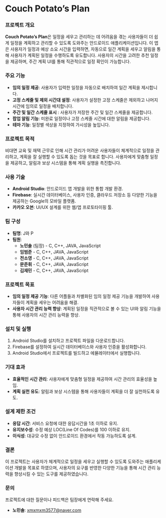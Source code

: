 # Couch Potato’s Plan

### 프로젝트 개요
**Couch Potato’s Plan**은 일정을 세우고 관리하는 데 어려움을 겪는 사용자들이 더 쉽게 일정을 계획하고 관리할 수 있도록 도와주는 안드로이드 애플리케이션입니다. 이 앱은 사용자가 일정과 예상 소요 시간을 입력하면, 자동으로 일간 계획을 세우고 알림을 통해 사용자가 계획된 일정을 수행하도록 유도합니다. 사용자의 시간을 고려한 추천 일정을 제공하며, 주간 계획 UI를 통해 직관적으로 일정 확인이 가능합니다.

### 주요 기능
- **임의 일정 제공**: 사용자가 입력한 일정을 자동으로 배치하여 일간 계획을 제시합니다.
- **고정 스케줄 및 제외 시간대 설정**: 사용자가 설정한 고정 스케줄은 제외하고 나머지 시간에 임의로 일정을 배치합니다.
- **주간 및 일간 스케줄 표시** : 사용자가 저장한 주간 및 일간 스케줄을 제공합니다.
- **팝업 알림 기능**: 미완료 일정이나 고정 스케줄 시간에 대한 알림을 제공합니다.
- **테마 기능**: 일정별 색상을 지정하여 가시성을 높입니다.

### 프로젝트 목적
비대면 교육 및 재택 근무로 인해 시간 관리가 어려운 사용자들이 체계적으로 일정을 관리하고, 계획을 잘 실행할 수 있도록 돕는 것을 목표로 합니다. 사용자에게 맞춤형 일정을 제공하고, 알림과 보상 시스템을 통해 계획 실행을 촉진합니다.

### 사용 기술
- **Android Studio**: 안드로이드 앱 개발을 위한 통합 개발 환경.
- **Firebase**: 실시간 데이터베이스, 사용자 인증, 클라우드 저장소 등 다양한 기능을 제공하는 Google의 모바일 플랫폼.
- **카카오 오븐**: UI/UX 설계를 위한 웹/앱 프로토타이핑 툴.

### 팀 구성
- **팀명**: J와 P
- **팀원**:
  - **노민솔** (팀장) - C, C++, JAVA, JavaScript
  - **임범준** - C, C++, JAVA, JavaScript
  - **전소영** - C, C++, JAVA, JavaScript
  - **문준휘** - C, C++, JAVA, JavaScript
  - **김재민** - C, C++, JAVA, JavaScript

### 프로젝트 목표
- **임의 일정 제공 기능**: 다른 어플들과 차별화된 임의 일정 제공 기능을 개발하여 사용자들이 계획을 세우는 어려움을 해결.
- **사용자 시간 관리 능력 향상**: 계획된 일정을 직관적으로 볼 수 있는 UI와 알림 기능을 통해 사용자의 시간 관리 능력을 향상.

### 설치 및 실행
1. Android Studio를 설치하고 프로젝트 파일을 다운로드합니다.
2. Firebase를 설정하여 실시간 데이터베이스와 사용자 인증을 활성화합니다.
3. Android Studio에서 프로젝트를 빌드하고 에뮬레이터에서 실행합니다.

### 기대 효과
- **효율적인 시간 관리**: 사용자에게 맞춤형 일정을 제공하여 시간 관리의 효율성을 높임.
- **계획 실천 유도**: 알림과 보상 시스템을 통해 사용자들이 계획을 더 잘 실천하도록 유도.

### 설계 제한 조건
- **응답 시간**: 서비스 요청에 대한 응답시간을 1초 이하로 유지.
- **유지보수성**: 수정 예상 LOC(Line Of Codes)를 100 이하로 유지.
- **이식성**: 대규모 수정 없이 안드로이드 환경에서 작동 가능하도록 설계.

### 결론
이 프로젝트는 사용자가 체계적으로 일정을 세우고 실행할 수 있도록 도와주는 애플리케이션 개발을 목표로 하였으며, 사용자의 요구를 반영한 다양한 기능을 통해 시간 관리 능력을 향상시킬 수 있는 도구를 제공하였습니다.

### 문의
프로젝트에 대한 질문이나 피드백은 팀장에게 연락해 주세요.
- **노민솔**: xmxmxm3577@naver.com
